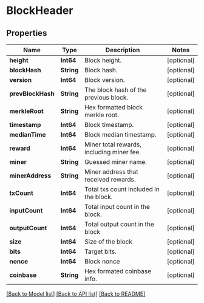 # BlockHeader

## Properties
Name | Type | Description | Notes
------------ | ------------- | ------------- | -------------
**height** | **Int64** | Block height. | [optional] 
**blockHash** | **String** | Block hash. | [optional] 
**version** | **Int64** | Block version. | [optional] 
**prevBlockHash** | **String** | The block hash of the previous block. | [optional] 
**merkleRoot** | **String** | Hex formatted block merkle root. | [optional] 
**timestamp** | **Int64** | Block timestamp. | [optional] 
**medianTime** | **Int64** | Block median timestamp. | [optional] 
**reward** | **Int64** | Miner total rewards, including miner fee. | [optional] 
**miner** | **String** | Guessed miner name. | [optional] 
**minerAddress** | **String** | Miner address that received rewards. | [optional] 
**txCount** | **Int64** | Total txs count included in the block. | [optional] 
**inputCount** | **Int64** | Total input count in the block. | [optional] 
**outputCount** | **Int64** | Total output count in the block | [optional] 
**size** | **Int64** | Size of the block | [optional] 
**bits** | **Int64** | Target bits. | [optional] 
**nonce** | **Int64** | Block nonce | [optional] 
**coinbase** | **String** | Hex formated coinbase info. | [optional] 

[[Back to Model list]](../README.md#documentation-for-models) [[Back to API list]](../README.md#documentation-for-api-endpoints) [[Back to README]](../README.md)


